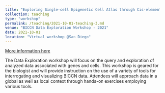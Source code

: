 ```yaml
---
title: "Exploring Single-cell Epigenetic Cell Atlas through Cis-element Atlas (CATlas) web portal"
collection: teaching
type: "workshop"
permalink: /teaching/2021-10-01-teaching-3.md
venue: "BICCN Data Exploration Workshop - 2021"
date: 2021-10-01
location: "Virtual workshop @San Diego"
---
```


[More information here](https://nemoarchive.org/biccn-omics-workshop/)

The Data Exploration workshop will focus on the query and exploration of analyzed data associated with genes and cells. This workshop is geared for the biologist and will provide instruction on the use of a variety of tools for interrogating and visualizing BICCN data. Attendees will approach data in a global as well as local context through hands-on exercises employing various tools. 
